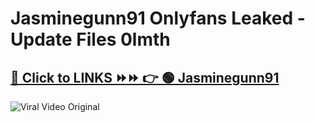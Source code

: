 
 # Jasminegunn91 Onlyfans Leaked - Update Files 0lmth

## <h2><a href="https://clipsfans.com/Jasminegunn91&ref=git">🔗 Click to LINKS ⏩⏩ 👉 🟢 Jasminegunn91 </a></h2>

<a href="https://clipsfans.com/Jasminegunn91&ref=git" rel="nofollow" data-target="animated-image.originalLink"><img src="https://i.ibb.co.com/xMMVF88/686577567.gif" alt="Viral Video Original" style="max-width: 100%; display: inline-block;" data-target="animated-image.originalImage"></a>


